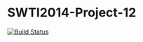 SWTI2014-Project-12
===================
[![Build Status](https://travis-ci.org/SWTI2014/SWTI2014-Project-12.svg)](https://travis-ci.org/SWTI2014/SWTI2014-Project-12)
